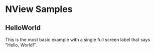 # NView Samples

## HelloWorld

This is the most basic example with a single full screen label that says "Hello, World!".


